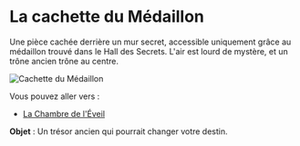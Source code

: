 # La cachette du Médaillon

Une pièce cachée derrière un mur secret, accessible uniquement grâce au médaillon trouvé dans le Hall des Secrets. L'air est lourd de mystère, et un trône ancien trône au centre.

![Cachette du Médaillon](/..images/salle_secrete.webp)

Vous pouvez aller vers :
- [La Chambre de l'Éveil](index.md)

**Objet** : Un trésor ancien qui pourrait changer votre destin.


